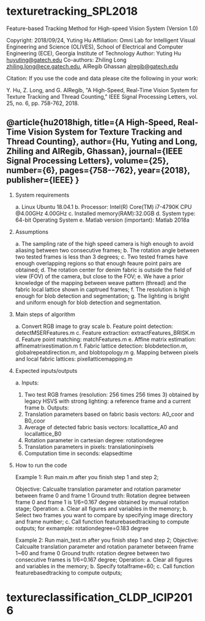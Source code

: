# texturetracking_SPL2018
Feature-based Tracking Method for High-speed Vision System (Version 1.0)

Copyright: 2018/09/24, Yuting Hu
Affiliation: Omni Lab for Intelligent Visual Engineering and Science (OLIVES), 
School of Electrical and Computer Engineering (ECE), Georgia Institute of Technology
Author: Yuting Hu <huyuting@gatech.edu>
Co-authors: Zhiling Long <zhiling.long@ece.gatech.edu>, AlRegib Ghassan <alregib@gatech.edu>

Citation:
If you use the code and data please cite the following in your work:

Y. Hu, Z. Long, and G. AlRegib, "A High-Speed, Real-Time Vision System for Texture Tracking and Thread Counting," 
IEEE Signal Processing Letters, vol. 25, no. 6, pp. 758-762, 2018.  

@article{hu2018high,
  title={A High-Speed, Real-Time Vision System for Texture Tracking and Thread Counting},
  author={Hu, Yuting and Long, Zhiling and AlRegib, Ghassan},
  journal={IEEE Signal Processing Letters},
  volume={25},
  number={6},
  pages={758--762},
  year={2018},
  publisher={IEEE}
}  
-------------------------------------------------------------------------------------------------------------------------------------------------------------

1. System requirements

   a. Linux Ubuntu 18.04.1
   b. Processor: Intel(R) Core(TM) i7-4790K CPU @4.00GHz 4.00GHz
   c. Installed memory(RAM):32.0GB
   d. System type: 64-bit Operating System
   e. Matlab version (important): Matlab 2018a  

2. Assumptions

    a. The sampling rate of the high speed camera is high enough to avoid aliasing between two consecutive frames;
    b. The rotation angle between two tested frames is less than 3 degrees;
    c. Two tested frames have enough overlapping regions so that enough feaure point pairs are obtained;
    d. The rotation center for denim fabric is outside the field of view (FOV) of the camera, but close to the FOV;
    e. We have a prior knowledge of the mapping between weave pattern (thread) and the fabric local lattice shown in captrued frames;
    f. The resolution is high enough for blob detection and segmentation;
    g. The lighting is bright and uniform enough for blob detection and segmentation.

3. Main steps of algorithm

    a. Convert RGB image to gray scale
    b. Feature point detection: detectMSERFeatures.m
    c. Feature extraction: extractFeatures_BRISK.m
    d. Feature point matching: matchFeatures.m
    e. Affine matrix estimation: affinematrixestimation.m
    f. Fabric lattice detection: blobdetection.m, globalrepeatdirection.m, and blobtopology.m
    g. Mapping between pixels and local fabric lattices: pixellatticemapping.m
    
4. Expected inputs/outputs

   a. Inputs:
      1) Two test RGB frames (resolution: 256 times 256 times 3) obtained by legacy HSVS with strong lighting: a reference frame and a current frame 
   b. Outputs:
      1) Translation parameters based on fabric basis vectors: A0_coor and B0_coor
      2) Average of detected fabric basis vectors: locallattice_A0 and locallattice_B0
      3) Rotation parameter in cartesian degree: rotationdegree
      4) Translation parameters in pixels: translationinpixels
      5) Computation time in seconds: elapsedtime

5. How to run the code
   
    Example 1:  Run main.m after you finish step 1 and step 2;

    Objective: Calcualte translation parameter and rotation parameter between frame 0 and frame 1
    Ground truth: Rotation degree between frame 0 and frame 1 is 1/6=0.167 degree obtained by munual rotation stage;
    Operation: a. Clear all figures and variables in the memory;
               b. Select two frames you want to compare by specifying image directory and frame number;
               c. Call function featurebasedtracking to compute outputs;
                  for exmample: rotationdegree=0.183 degree

 
    Example 2:  Run main_test.m after you finish step 1 and step 2;
    Objective: Calcualte translation parameter and rotation parameter between frame 1~60 and frame 0
    Ground truth: rotation degree between two consecutive frames is 1/6=0.167 degree;
    Operation: a. Clear all figures and variables in the memory;
               b. Specify totalframe=60;
               c. Call function featurebasedtracking to compute outputs;
# textureclassification_CLDP_ICIP2016
